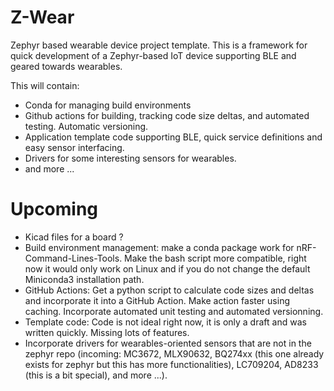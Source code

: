 # Z-Wear

Zephyr based wearable device project template. This is a framework for quick development of a Zephyr-based IoT device supporting BLE and geared towards wearables.

This will contain:
- Conda for managing build environments
- Github actions for building, tracking code size deltas, and automated testing. Automatic versioning.
- Application template code supporting BLE, quick service definitions and easy sensor interfacing.
- Drivers for some interesting sensors for wearables.
- and more ...

# Upcoming

- Kicad files for a board ?
- Build environment management: make a conda package work for nRF-Command-Lines-Tools. Make the bash script more compatible, right now it would only work on Linux and if you do not change the default Miniconda3 installation path.
- GitHub Actions: Get a python script to calculate code sizes and deltas and incorporate it into a GitHub Action. Make action faster using caching. Incorporate automated unit testing and automated versionning.
- Template code: Code is not ideal right now, it is only a draft and was written quickly. Missing lots of features.
- Incorporate drivers for wearables-oriented sensors that are not in the zephyr repo (incoming: MC3672, MLX90632, BQ274xx (this one already exists for zephyr but this has more functionalities), LC709204, AD8233 (this is a bit special), and more ...).
